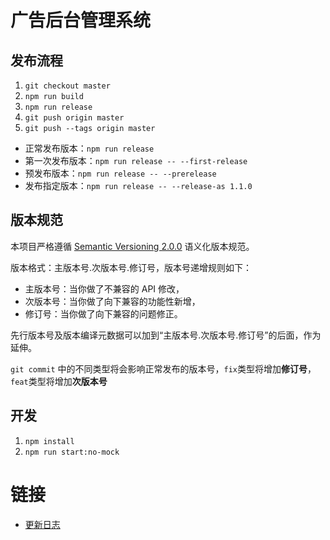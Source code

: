 # 广告后台管理系统

## 发布流程

1. `git checkout master`
2. `npm run build`
3. `npm run release`
4. `git push origin master`
5. `git push --tags origin master`

* 正常发布版本：`npm run release`
* 第一次发布版本：`npm run release -- --first-release`
* 预发布版本：`npm run release -- --prerelease`
* 发布指定版本：`npm run release -- --release-as 1.1.0`

## 版本规范

本项目严格遵循 [Semantic Versioning 2.0.0](http://semver.org/lang/zh-CN/) 语义化版本规范。

版本格式：主版本号.次版本号.修订号，版本号递增规则如下：

* 主版本号：当你做了不兼容的 API 修改，
* 次版本号：当你做了向下兼容的功能性新增，
* 修订号：当你做了向下兼容的问题修正。
  
先行版本号及版本编译元数据可以加到“主版本号.次版本号.修订号”的后面，作为延伸。

`git commit` 中的不同类型将会影响正常发布的版本号，`fix`类型将增加**修订号**，`feat`类型将增加**次版本号**

## 开发

1. `npm install`
3. `npm run start:no-mock`

# 链接

- [更新日志](./CHANGELOG.md)
